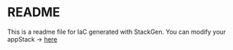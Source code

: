 # README
This is a readme file for IaC generated with StackGen.
You can modify your appStack -> [here](http://main.dev.stackgen.com/appstacks/dd8e1c6d-4d60-475d-9771-496fe5ff1e92)
